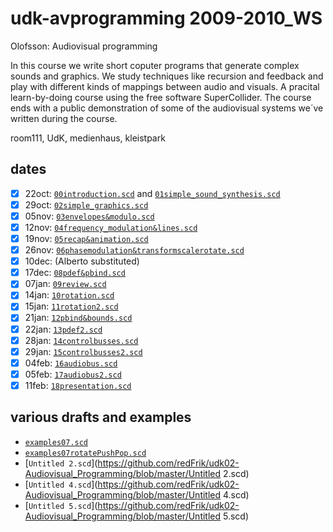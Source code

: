udk-avprogramming 2009-2010_WS
==============================

Olofsson: Audiovisual programming

In this course we write short coputer programs that generate complex sounds and graphics. We study techniques like recursion and feedback and play with different kinds of mappings between audio and visuals. A pracital learn-by-doing course using the free software SuperCollider. The course ends with a public demonstration of some of the audiovisual systems we´ve written during the course.

room111, UdK, medienhaus, kleistpark

dates
-----
- [x] 22oct: [`00introduction.scd`](https://github.com/redFrik/udk02-Audiovisual_Programming/blob/master/00introduction.scd) and [`01simple_sound_synthesis.scd`](https://github.com/redFrik/udk02-Audiovisual_Programming/blob/master/01simple_sound_synthesis.scd)
- [x] 29oct: [`02simple_graphics.scd`](https://github.com/redFrik/udk02-Audiovisual_Programming/blob/master/02simple_graphics.scd)
- [x] 05nov: [`03envelopes&modulo.scd`](https://github.com/redFrik/udk02-Audiovisual_Programming/blob/master/03envelopes&modulo.scd)
- [x] 12nov: [`04frequency_modulation&lines.scd`](https://github.com/redFrik/udk02-Audiovisual_Programming/blob/master/04frequency_modulation&lines.scd)
- [x] 19nov: [`05recap&animation.scd`](https://github.com/redFrik/udk02-Audiovisual_Programming/blob/master/05recap&animation.scd)
- [x] 26nov: [`06phasemodulation&transformscalerotate.scd`](https://github.com/redFrik/udk02-Audiovisual_Programming/blob/master/06phasemodulation&transformscalerotate.scd)
- [x] 10dec: (Alberto substituted)
- [x] 17dec: [`08pdef&pbind.scd`](https://github.com/redFrik/udk02-Audiovisual_Programming/blob/master/08pdef&pbind.scd)
- [x] 07jan: [`09review.scd`](https://github.com/redFrik/udk02-Audiovisual_Programming/blob/master/09review.scd)
- [x] 14jan: [`10rotation.scd`](https://github.com/redFrik/udk02-Audiovisual_Programming/blob/master/10rotation.scd)
- [x] 15jan: [`11rotation2.scd`](https://github.com/redFrik/udk02-Audiovisual_Programming/blob/master/11rotation2.scd)
- [x] 21jan: [`12pbind&bounds.scd`](https://github.com/redFrik/udk02-Audiovisual_Programming/blob/master/12pbind&bounds.scd)
- [x] 22jan: [`13pdef2.scd`](https://github.com/redFrik/udk02-Audiovisual_Programming/blob/master/13pdef2.scd)
- [x] 28jan: [`14controlbusses.scd`](https://github.com/redFrik/udk02-Audiovisual_Programming/blob/master/14controlbusses.scd)
- [x] 29jan: [`15controlbusses2.scd`](https://github.com/redFrik/udk02-Audiovisual_Programming/blob/master/15controlbusses2.scd)
- [x] 04feb: [`16audiobus.scd`](https://github.com/redFrik/udk02-Audiovisual_Programming/blob/master/16audiobus.scd)
- [x] 05feb: [`17audiobus2.scd`](https://github.com/redFrik/udk02-Audiovisual_Programming/blob/master/17audiobus2.scd)
- [x] 11feb: [`18presentation.scd`](https://github.com/redFrik/udk02-Audiovisual_Programming/blob/master/18presentation.scd)

various drafts and examples
---------------------------
* [`examples07.scd`](https://github.com/redFrik/udk02-Audiovisual_Programming/blob/master/examples07.scd)
* [`examples07rotatePushPop.scd`](https://github.com/redFrik/udk02-Audiovisual_Programming/blob/master/examples07rotatePushPop.scd)
* [`Untitled 2.scd`](https://github.com/redFrik/udk02-Audiovisual_Programming/blob/master/Untitled 2.scd)
* [`Untitled 4.scd`](https://github.com/redFrik/udk02-Audiovisual_Programming/blob/master/Untitled 4.scd)
* [`Untitled 5.scd`](https://github.com/redFrik/udk02-Audiovisual_Programming/blob/master/Untitled 5.scd)
